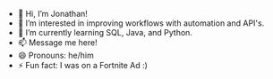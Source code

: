- 👋 Hi, I’m Jonathan!
- 👀 I’m interested in improving workflows with automation and API's. 
- 🌱 I’m currently learning SQL, Java, and Python.
- 📫 Message me here!
- 😄 Pronouns: he/him
- ⚡ Fun fact: I was on a Fortnite Ad :) 

<!---
xXjpaviaXx/xXjpaviaXx is a ✨ special ✨ repository because its `README.md` (this file) appears on your GitHub profile.
You can click the Preview link to take a look at your changes.
--->
